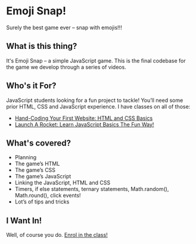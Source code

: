 # Emoji Snap!
Surely the best game ever – snap with emojis!!!

## What is this thing?
It's Emoji Snap – a simple JavaScript game. This is the final codebase for the game we develop through a series of videos.

## Who's it For?
JavaScript students looking for a fun project to tackle! You’ll need some prior HTML, CSS and JavaScript experience. I have classes on all of those:
- [Hand-Coding Your First Website: HTML and CSS Basics](http://skl.sh/1iY1fwN)
- [Launch A Rocket: Learn JavaScript Basics The Fun Way!](http://skl.sh/20uEAZR)

## What's covered?
- Planning
- The game’s HTML
- The game’s CSS
- The game’s JavaScript
- Linking the JavaScript, HTML and CSS
- Timers, if else statements, ternary statements, Math.random(), Math.round(), click events!
- Lot’s of tips and tricks

## I Want In!
Well, of course you do. [Enrol in the class!](https://www.skillshare.com/classes/technology/class/1636297597)
